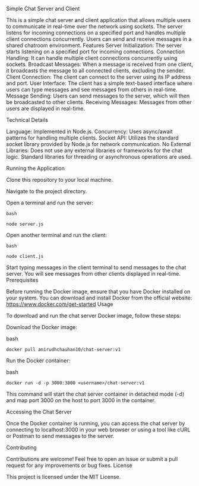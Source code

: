 Simple Chat Server and Client

This is a simple chat server and client application that allows multiple users to communicate in real-time over the network using sockets. The server listens for incoming connections on a specified port and handles multiple client connections concurrently. Users can send and receive messages in a shared chatroom environment.
Features
Server Initialization: The server starts listening on a specified port for incoming connections.
Connection Handling: It can handle multiple client connections concurrently using sockets.
Broadcast Messages: When a message is received from one client, it broadcasts the message to all connected clients, excluding the sender.
Client Connection: The client can connect to the server using its IP address and port.
User Interface: The client has a simple text-based interface where users can type messages and see messages from others in real-time.
Message Sending: Users can send messages to the server, which will then be broadcasted to other clients.
Receiving Messages: Messages from other users are displayed in real-time.

Technical Details

Language: Implemented in Node.js.
Concurrency: Uses async/await patterns for handling multiple clients.
Socket API: Utilizes the standard socket library provided by Node.js for network communication.
No External Libraries: Does not use any external libraries or frameworks for the chat logic. Standard libraries for threading or asynchronous operations are used.

Running the Application

Clone this repository to your local machine.

Navigate to the project directory.

Open a terminal and run the server:

    bash

    node server.js

Open another terminal and run the client:

    bash

    node client.js

Start typing messages in the client terminal to send messages to the chat server. You will see messages from other clients displayed in real-time.
Prerequisites

Before running the Docker image, ensure that you have Docker installed on your system. You can download and install Docker from the official website: https://www.docker.com/get-started
Usage

To download and run the chat server Docker image, follow these steps:

Download the Docker image:

bash

    docker pull anirudhchauhan10/chat-server:v1


Run the Docker container:

bash

    docker run -d -p 3000:3000 <username>/chat-server:v1

This command will start the chat server container in detached mode (-d) and map port 3000 on the host to port 3000 in the container.

Accessing the Chat Server

Once the Docker container is running, you can access the chat server by connecting to localhost:3000 in your web browser or using a tool like cURL or Postman to send messages to the server.

Contributing

Contributions are welcome! Feel free to open an issue or submit a pull request for any improvements or bug fixes.
License

This project is licensed under the MIT License.
